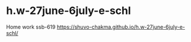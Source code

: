# h.w-27june-6july-e-schl
Home work ssb-619
https://shuvo-chakma.github.io/h.w-27june-6july-e-schl/
